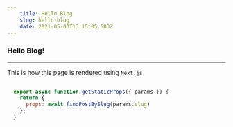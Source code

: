 ```yaml
---
    title: Hello Blog
    slug: hello-blog
    date: 2021-05-03T13:15:05.583Z
---
```


### Hello Blog!
-----
This is how this page is rendered using `Next.js`
```javascript
  
  export async function getStaticProps({ params }) {
    return {
      props: await findPostBySlug(params.slug)
    };
  }

```
